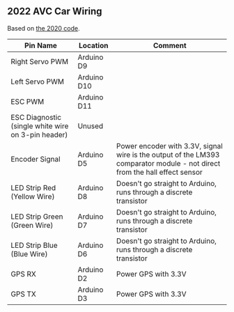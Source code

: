 ## 2022 AVC Car Wiring
Based on [the 2020 code](https://github.com/sdsmt-robotics/nrc-avc-2020/tree/master/driveCode).

Pin Name | Location | Comment
--- | --- | ---
Right Servo PWM | Arduino D9
Left Servo PWM | Arduino D10
ESC PWM | Arduino D11
ESC Diagnostic (single white wire on 3-pin header) | Unused
Encoder Signal | Arduino D5 | Power encoder with 3.3V, signal wire is the output of the LM393 comparator module - not direct from the hall effect sensor
LED Strip Red (Yellow Wire)| Arduino D8 | Doesn't go straight to Arduino, runs through a discrete transistor
LED Strip Green (Green Wire)| Arduino D7 | Doesn't go straight to Arduino, runs through a discrete transistor
LED Strip Blue (Blue Wire) | Arduino D6 | Doesn't go straight to Arduino, runs through a discrete transistor
GPS RX | Arduino D2 | Power GPS with 3.3V
GPS TX | Arduino D3 | Power GPS with 3.3V
